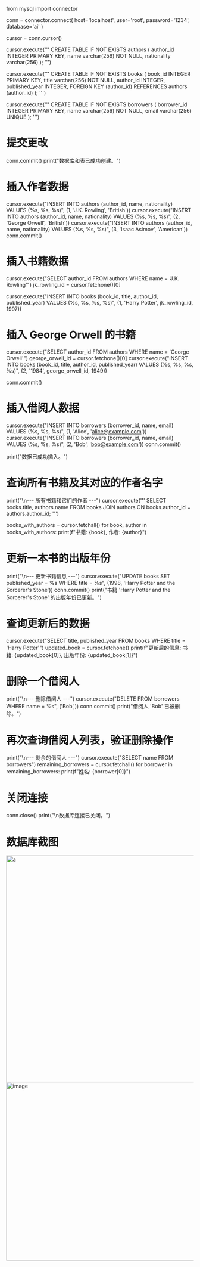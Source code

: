 from mysql import connector

conn = connector.connect(
    host='localhost',
    user='root',
    password='1234',
    database='ai'
)

cursor = conn.cursor()

cursor.execute('''
CREATE TABLE IF NOT EXISTS authors (
    author_id INTEGER PRIMARY KEY,
    name varchar(256) NOT NULL,
    nationality varchar(256)
);
''')

cursor.execute('''
CREATE TABLE IF NOT EXISTS books (
    book_id INTEGER PRIMARY KEY,
    title varchar(256) NOT NULL,
    author_id INTEGER,
    published_year INTEGER,
    FOREIGN KEY (author_id) REFERENCES authors (author_id)
);
''')

cursor.execute('''
CREATE TABLE IF NOT EXISTS borrowers (
    borrower_id INTEGER PRIMARY KEY,
    name varchar(256) NOT NULL,
    email varchar(256) UNIQUE
);
''')

# 提交更改
conn.commit()
print("数据库和表已成功创建。")

# 插入作者数据
cursor.execute("INSERT INTO authors (author_id, name, nationality) VALUES (%s, %s, %s)", (1, 'J.K. Rowling', 'British'))
cursor.execute("INSERT INTO authors (author_id, name, nationality) VALUES (%s, %s, %s)", (2, 'George Orwell', 'British'))
cursor.execute("INSERT INTO authors (author_id, name, nationality) VALUES (%s, %s, %s)", (3, 'Isaac Asimov', 'American'))
conn.commit()

# 插入书籍数据
cursor.execute("SELECT author_id FROM authors WHERE name = 'J.K. Rowling'")
jk_rowling_id = cursor.fetchone()[0]

cursor.execute("INSERT INTO books (book_id, title, author_id, published_year) VALUES (%s, %s, %s, %s)",
               (1, 'Harry Potter', jk_rowling_id, 1997))

# 插入 George Orwell 的书籍
cursor.execute("SELECT author_id FROM authors WHERE name = 'George Orwell'")
george_orwell_id = cursor.fetchone()[0]
cursor.execute("INSERT INTO books (book_id, title, author_id, published_year) VALUES (%s, %s, %s, %s)",
               (2, '1984', george_orwell_id, 1949))

conn.commit()

# 插入借阅人数据
cursor.execute("INSERT INTO borrowers (borrower_id, name, email) VALUES (%s, %s, %s)", (1, 'Alice', 'alice@example.com'))
cursor.execute("INSERT INTO borrowers (borrower_id, name, email) VALUES (%s, %s, %s)", (2, 'Bob', 'bob@example.com'))
conn.commit()

print("数据已成功插入。")

# 查询所有书籍及其对应的作者名字
print("\n--- 所有书籍和它们的作者 ---")
cursor.execute('''
SELECT books.title, authors.name
FROM books
JOIN authors ON books.author_id = authors.author_id;
''')

books_with_authors = cursor.fetchall()
for book, author in books_with_authors:
    print(f"书籍: {book}, 作者: {author}")

# 更新一本书的出版年份
print("\n--- 更新书籍信息 ---")
cursor.execute("UPDATE books SET published_year = %s WHERE title = %s", (1998, 'Harry Potter and the Sorcerer\'s Stone'))
conn.commit()
print("书籍 'Harry Potter and the Sorcerer\'s Stone' 的出版年份已更新。")

# 查询更新后的数据
cursor.execute("SELECT title, published_year FROM books WHERE title = 'Harry Potter'")
updated_book = cursor.fetchone()
print(f"更新后的信息: 书籍: {updated_book[0]}, 出版年份: {updated_book[1]}")

# 删除一个借阅人
print("\n--- 删除借阅人 ---")
cursor.execute("DELETE FROM borrowers WHERE name = %s", ('Bob',))
conn.commit()
print("借阅人 'Bob' 已被删除。")

# 再次查询借阅人列表，验证删除操作
print("\n--- 剩余的借阅人 ---")
cursor.execute("SELECT name FROM borrowers")
remaining_borrowers = cursor.fetchall()
for borrower in remaining_borrowers:
    print(f"姓名: {borrower[0]}")

# 关闭连接
conn.close()
print("\n数据库连接已关闭。")



# 数据库截图
<img width="655" height="608" alt="a" src="https://github.com/user-attachments/assets/89852b91-61a7-49fd-8915-526bbf965331" />


<img width="589" height="480" alt="image" src="https://github.com/user-attachments/assets/efde4d78-5d41-4525-aa5a-a9137a4b5f33" />





